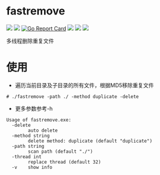 # fastremove

[<img src="https://img.shields.io/github/license/esrrhs/fastremove">](https://github.com/esrrhs/fastremove)
[<img src="https://img.shields.io/github/languages/top/esrrhs/fastremove">](https://github.com/esrrhs/fastremove)
[![Go Report Card](https://goreportcard.com/badge/github.com/esrrhs/fastremove)](https://goreportcard.com/report/github.com/esrrhs/fastremove)
[<img src="https://img.shields.io/github/v/release/esrrhs/fastremove">](https://github.com/esrrhs/fastremove/releases)
[<img src="https://img.shields.io/github/downloads/esrrhs/fastremove/total">](https://github.com/esrrhs/fastremove/releases)
[<img src="https://img.shields.io/github/actions/workflow/status/esrrhs/fastremove/go.yml?branch=master">](https://github.com/esrrhs/fastremove/actions)

多线程删除重复文件

# 使用
* 遍历当前目录及子目录的所有文件，根据MD5移除重复文件
```
# ./fastremove -path ./ -method duplicate -delete
```
* 更多参数参考-h
```
Usage of fastremove.exe:
  -delete
        auto delete
  -method string
        delete method: duplicate (default "duplicate")
  -path string
        scan path (default "./")
  -thread int
        replace thread (default 32)
  -v    show info
```
